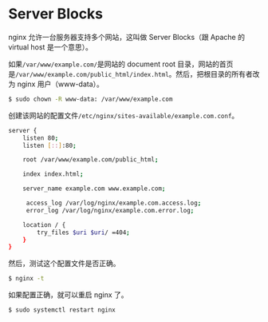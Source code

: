 # Server Blocks 

nginx 允许一台服务器支持多个网站，这叫做 Server Blocks（跟 Apache 的 virtual host 是一个意思）。

如果`/var/www/example.com/`是网站的 document root 目录，网站的首页是`/var/www/example.com/public_html/index.html`。然后，把根目录的所有者改为 nginx 用户（www-data）。

```bash
$ sudo chown -R www-data: /var/www/example.com
```

创建该网站的配置文件`/etc/nginx/sites-available/example.com.conf`。

```bash
server {
    listen 80;
    listen [::]:80;

    root /var/www/example.com/public_html;

    index index.html;

    server_name example.com www.example.com;

     access_log /var/log/nginx/example.com.access.log;
     error_log /var/log/nginx/example.com.error.log;

    location / {
        try_files $uri $uri/ =404;
    }
}
```

然后，测试这个配置文件是否正确。

```bash
$ nginx -t
```

如果配置正确，就可以重启 nginx 了。

```bash
$ sudo systemctl restart nginx
```

